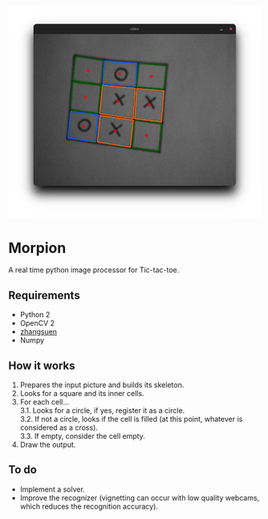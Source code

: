 ![Morpion](preview.png)

# Morpion
A real time python image processor for Tic-tac-toe.

## Requirements
* Python 2
* OpenCV 2
* [zhangsuen](https://github.com/linbojin/Skeletonization-by-Zhang-Suen-Thinning-Algorithm)
* Numpy

## How it works
1. Prepares the input picture and builds its skeleton.
2. Looks for a square and its inner cells.
3. For each cell...  
3.1. Looks for a circle, if yes, register it as a circle.  
3.2. If not a circle, looks if the cell is filled (at this point, whatever is considered as a cross).  
3.3. If empty, consider the cell empty.
4. Draw the output.

## To do
- Implement a solver.
- Improve the recognizer (vignetting can occur with low quality webcams, which reduces the recognition accuracy).
